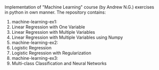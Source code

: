 Implementation of "Machine Learning" course (by Andrew N.G.) exercises in python in own manner. The repository contains:
1. machine-learning-ex1:
  1. Linear Regression with One Variable
  2. Linear Regression with Multiple Variables
  3. Linear Regression with Multiple Variables using Numpy
2. machine-learning-ex2:
  1. Logistic Regression
  2. Logistic Regression with Regularization
3. machine-learning-ex3:
  1. Multi-class Classification and Neural Networks
